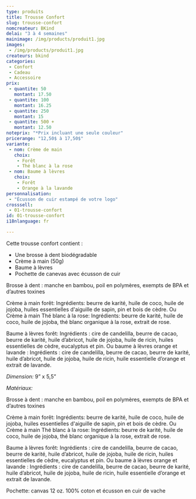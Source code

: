 ```yaml
---
type: produits
title: Trousse Confort
slug: trousse-confort
nomcreateur: BKind
delai: "3 à 4 semaines"
mainimage: /img/products/produit1.jpg
images:
 - /img/products/produit1.jpg
createurs: bkind
categories:
 - Confort
 - Cadeau
 - Accessoire
prix:
 - quantite: 50
   montant: 17.50
 - quantite: 100
   montant: 16.25
 - quantite: 250
   montant: 15
 - quantite: 500 +
   montant: 12.50
noteprix: "*Prix incluant une seule couleur"
pricerange: "12,50$ à 17,50$"
variante:
 - nom: Crème de main
   choix:
    - Forêt
    - Thé blanc à la rose
 - nom: Baume à lèvres
   choix:
    - Forêt
    - Orange à la lavande
personnalisation:
 - "Écusson de cuir estampé de votre logo"
crosssell:
 - 01-trousse-confort
id: 01-trousse-confort
i18nlanguage: fr

---
```


Cette trousse confort contient :

-   Une brosse à dent biodégradable 
-   Crème à main (50g)
-   Baume à lèvres
-   Pochette de canevas avec écusson de cuir 
 
Brosse à dent : manche en bambou, poil en polymères, exempts de BPA et d’autres toxines 
 
Crème à main forêt: Ingrédients: beurre de karité, huile de coco, huile de jojoba, huiles essentielles d'aiguille de sapin, pin et bois de cèdre.
Ou Crème à main Thé blanc à la rose: Ingrédients: beurre de karité, huile de coco, huile de jojoba, thé blanc organique à la rose, extrait de rose.
 
Baume à lèvres forêt: Ingrédients : cire de candelilla, beurre de cacao, beurre de karité, huile d’abricot, huile de jojoba, huile de ricin, huiles essentielles de cèdre, eucalyptus et pin.
Ou baume à lèvres orange et lavande : Ingrédients : cire de candelilla, beurre de cacao, beurre de karité, huile d’abricot, huile de jojoba, huile de ricin, huile essentielle d’orange et extrait de lavande.

*Dimension:* 9” x 5,5”

*Matériaux:*
 
Brosse à dent : manche en bambou, poil en polymères, exempts de BPA et d’autres toxines 
 
Crème à main forêt: Ingrédients: beurre de karité, huile de coco, huile de jojoba, huiles essentielles d'aiguille de sapin, pin et bois de cèdre.
Ou Crème à main Thé blanc à la rose: Ingrédients: beurre de karité, huile de coco, huile de jojoba, thé blanc organique à la rose, extrait de rose.
 
Baume à lèvres forêt: Ingrédients : cire de candelilla, beurre de cacao, beurre de karité, huile d’abricot, huile de jojoba, huile de ricin, huiles essentielles de cèdre, eucalyptus et pin.
Ou baume à lèvres orange et lavande : Ingrédients : cire de candelilla, beurre de cacao, beurre de karité, huile d’abricot, huile de jojoba, huile de ricin, huile essentielle d’orange et extrait de lavande.
 
Pochette: canvas 12 oz. 100% coton et écusson en cuir de vache